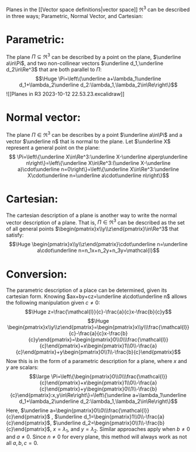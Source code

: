 Planes in the [[Vector space definitions|vector space]] $\Re^3$ can be described in three ways; Parametric, Normal Vector, and Cartesian:

# Parametric:

The plane $\Pi\subseteq\Re^3$ can be described by a point on the plane, $\underline a\in\Pi$, and two non-collinear vectors $\underline d_1,\underline d_2\in\Re^3$ that are both parallel to $\Pi$:
$$\Huge \Pi=\left\{\underline a+\lambda_1\underline d_1+\lambda_2\underline d_2:\lambda_1,\lambda_2\in\Re\right\}$$
![[Planes in R3 2023-10-12 22.53.23.excalidraw]]
# Normal vector:

The plane $\Pi\in\Re^3$ can be describes by a point $\underline a\in\Pi$ and a vector $\underline n$ that is normal to the plane. Let $\underline X$ represent a general point on the plane:
$$ \Pi=\left\{\underline X\in\Re^3:\underline X-\underline a\perp\underline n\right\}=\left\{\underline X\in\Re^3:(\underline X-\underline a)\cdot\underline n=0\right\}=\left\{\underline X\in\Re^3:\underline X\cdot\underline n=\underline a\cdot\underline n\right\}$$
# Cartesian:

The cartesian description of a plane is another way to write the normal vector description of a plane. That is, $\Pi\in\Re^3$ can be described as the set of all general points $\begin{pmatrix}x\\y\\z\end{pmatrix}\in\Re^3$ that satisfy:
$$\Huge \begin{pmatrix}x\\y\\z\end{pmatrix}\cdot\underline n=\underline a\cdot\underline n=n_1x+n_2y+n_3y=\mathcal{l}$$
# Conversion:

The parametric description of a place can be determined, given its cartesian form. Knowing $ax+by+cz=\underline a\cdot\underline n$ allows the following manipulation given $c\neq0$:
$$\Huge z=\frac{\mathcal{l}}{c}-\frac{a}{c}x-\frac{b}{c}y$$
$$\Huge \begin{pmatrix}x\\y\\z\end{pmatrix}=\begin{pmatrix}x\\y\\\frac{\mathcal{l}}{c}-\frac{a}{c}x-\frac{b}{c}y\end{pmatrix}=\begin{pmatrix}0\\0\\\frac{\mathcal{l}}{c}\end{pmatrix}+x\begin{pmatrix}1\\0\\-\frac{a}{c}\end{pmatrix}+y\begin{pmatrix}0\\1\\-\frac{b}{c}\end{pmatrix}$$
Now this is in the form of a parametric description for a plane, where $x$ and $y$ are scalars:
$$\large \Pi=\left\{\begin{pmatrix}0\\0\\\frac{\mathcal{l}}{c}\end{pmatrix}+x\begin{pmatrix}1\\0\\-\frac{a}{c}\end{pmatrix}+y\begin{pmatrix}0\\1\\-\frac{b}{c}\end{pmatrix}:x,y\in\Re\right\}=\left\{\underline a+\lambda_1\underline d_1+\lambda_2\underline d_2:\lambda_1,\lambda_2\in\Re\right\}$$
Here, $\underline a=\begin{pmatrix}0\\0\\\frac{\mathcal{l}}{c}\end{pmatrix}$ , $\underline d_1=\begin{pmatrix}1\\0\\-\frac{a}{c}\end{pmatrix}$, $\underline d_2=\begin{pmatrix}0\\1\\-\frac{b}{c}\end{pmatrix}$, $x=\lambda_1$, and $y=\lambda_2$. Similar approaches apply when $b\neq0$ and $a\neq0$. Since $n\neq0$ for every plane, this method will always work as not all $a,b,c=0$.